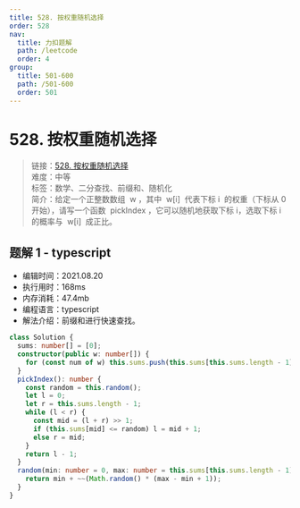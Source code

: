 ```yaml
---
title: 528. 按权重随机选择
order: 528
nav:
  title: 力扣题解
  path: /leetcode
  order: 4
group:
  title: 501-600
  path: /501-600
  order: 501
---
```


# 528. 按权重随机选择

> 链接：[528. 按权重随机选择](https://leetcode-cn.com/problems/random-pick-with-weight/)  
> 难度：中等  
> 标签：数学、二分查找、前缀和、随机化  
> 简介：给定一个正整数数组  w ，其中  w[i]  代表下标 i  的权重（下标从 0 开始），请写一个函数  pickIndex ，它可以随机地获取下标 i，选取下标 i  的概率与  w[i]  成正比。

## 题解 1 - typescript

- 编辑时间：2021.08.20
- 执行用时：168ms
- 内存消耗：47.4mb
- 编程语言：typescript
- 解法介绍：前缀和进行快速查找。

```typescript
class Solution {
  sums: number[] = [0];
  constructor(public w: number[]) {
    for (const num of w) this.sums.push(this.sums[this.sums.length - 1] + num);
  }
  pickIndex(): number {
    const random = this.random();
    let l = 0;
    let r = this.sums.length - 1;
    while (l < r) {
      const mid = (l + r) >> 1;
      if (this.sums[mid] <= random) l = mid + 1;
      else r = mid;
    }
    return l - 1;
  }
  random(min: number = 0, max: number = this.sums[this.sums.length - 1]): number {
    return min + ~~(Math.random() * (max - min + 1));
  }
}
```
